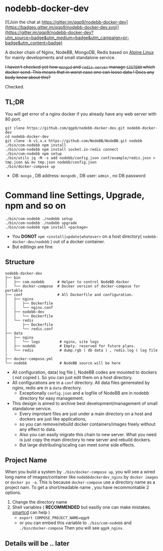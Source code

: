# nodebb-docker-dev

[![Join the chat at https://gitter.im/qgp9/nodebb-docker-dev](https://badges.gitter.im/qgp9/nodebb-docker-dev.svg)](https://gitter.im/qgp9/nodebb-docker-dev?utm_source=badge&utm_medium=badge&utm_campaign=pr-badge&utm_content=badge)

A docker chain of Nginx, NodeBB, MongoDB, Redis based on [Alpine Linux](http://www.alpinelinux.org) for mainly developments and small standalone service. 

~~I haven't checked yet how `mongod` and `redis-server` manage `SIGTERM` which docker send.
This means that in worst case one can loose data !
Does any body know about this?~~

Checked.

## TL;DR
You will get error of a nginx docker if you already have any web server with 80 port.
```
git clone https://github.com/qgp9/nodebb-docker-dev.git nodebb-docker-dev
cd nodebb-docker-dev
git clone -b v1.x.x https://github.com/NodeBB/NodeBB.git nodebb
./bin/com-nodebb npm install
./bin/com-nodebb npm install socket.io-redis connect
./bin/com-nodebb npm setup
./bin/utils jq -M -s add nodebb/config.json conf/example/redis.josn > tmp.json && mv tmp.json nodebb/config.json
./bin/docker-compose up 
```
* DB: `mongo` , DB address: `mongodb` , DB user: `admin` , no DB password

# Command line Settings, Upgrade, npm  and so on
```
./bin/com-nodebb ./nodebb setup
./bin/com-nodebb ./nodebb upgrade
./bin/com-nodebb npm install <package>
```
* You **DONOT** `npm <install|update|whatever>` on a host directory( `nodebb-docker-dev/nodebb` ) out of a docker container.
* But editings are fine

## Structure
```
nodebb-docker-dev
├── bin   
│   ├── com-nodebb      # Helper to control NodeBB docker
│   └── docker-compose  # Docker version of docker-compose for portable
├── conf                # All Dockerfile and configuration.
│   ├── nginx
│   │   ├── Dockerfile
│   │   └── nginx.conf
│   ├── nodebb-dev
│   │   └── Dockerfile
│   └── redis
│       ├── Dockerfile
│       └── redis.conf
├── data
│   ├── nginx
│   │   └── logs         # nginx, site logs
│   ├── nodebb           # Empty. reserved for future plans.
│   └── redis            # dump.rgb ( db data ) , redis.log ( log file ) 
├── docker-compose.yml
└── nodebb               # NodeBB source will be here 
```
* All configuration, data( log file ), NodeBB codes are mounted to dockers ( not copied ). So you can just edit them on a host directory.
* All configurations are in a `conf` directory. All data files genereated by nginx, redis are in a `data` directory.
  * Exceptionally `config.json` and a logfile of NodeBB are in nodebb directory for easy management.
* This desigin is aimed to archive best development/management of small standalone service. 
  * Every improtant files are just under a main directory on a host and dockers are just like applications, 
  * so you can remove/rebuild docker containers/images freely without any effect to data.
  * Also you can easily migrate this chain to new server. What you need is just copy the main directory to new server and rebuild dockers.
  * But large distributing/scaling can meet some side effects. 

## Project Name
When you build a system by `./bin/docker-compose up`, you will see a wired long name of images/container like `nodebbdockerdev_nginx` by `docker images` or `docker ps -a`. This is because `docker-compose` use a directory name as a project nam.
To get a short/readable name , you have recommontable 2 options.
  1. Change the directory name
  2. Shell variables ( **RECOMMENDED** but easilly one can make mistakes. [smartcd](https://github.com/cxreg/smartcd) can help )
     * `export COMPOSE_PROJECT_NAME=qgp9`
     * or you can embed this variable to `./bin/com-nodebb` and `./bin/docker-compose`
Then you will see `qgp9_nginx`.

## Details will be .. later
